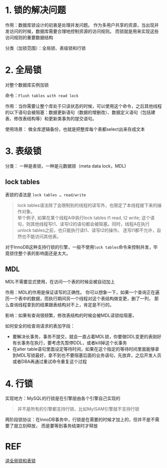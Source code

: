 # 1. 锁的解决问题
作用：数据库锁设计的初衷是处理并发问题。
作为多用户共享的资源，当出现并发访问的时候，数据库需要合理地控制资源的访问规则。
而锁就是用来实现这些访问规则的重要数据结构

分类（加锁范围）：全局锁、表级锁和行锁

# 2. 全局锁
对整个数据库实例加锁

命令：`Flush tables with read lock`

作用：当你需要让整个库处于只读状态的时候，可以使用这个命令，之后其他线程的以下语句会被阻塞：数据更新语句（数据的增删改）、数据定义语句（包括建表、修改表结构等）和更新类事务的提交语句。

使用场景： 做全库逻辑备份，也就是把整库每个表都select出来存成文本



# 3. 表级锁
分类： 一种是表锁，一种是元数据锁（meta data lock，MDL)

## lock tables
表锁的语法是 `lock tables … read/write`
> lock tables语法除了会限制别的线程的读写外，也限定了本线程接下来的操作对象。
> <br>举个例子, 如果在某个线程A中执行lock tables t1 read, t2 write; 这个语句，则其他线程写t1、读写t2的语句都会被阻塞。同时，线程A在执行unlock tables之前，也只能执行读t1、读写t2的操作。
> 连写t1都不允许，自然也不能访问其他表。

对于InnoDB这种支持行锁的引擎，一般不使用`lock tables`命令来控制并发，毕竟锁住整个表的影响面还是太大。

## MDL
MDL不需要显式使用，在访问一个表的时候会被自动加上

作用：MDL的作用是保证读写的正确性。
你可以想象一下，如果一个查询正在遍历一个表中的数据，而执行期间另一个线程对这个表结构做变更，删了一列，
那么查询线程拿到的结果跟表结构对不上，肯定是不行的。

影响：如果有查询很频繁，修改表结构的时候会被MDL读锁给阻塞，

如何安全的给查询请求的表加字段：
* 要解决长事务，事务不提交，就会一直占着MDL锁，你要做DDL变更的表刚好有长事务在执行，要考虑先暂停DDL，或者kill掉这个长事务
* 在alter table语句里面设定等待时间，如果在这个指定的等待时间里面能够拿到MDL写锁最好，拿不到也不要阻塞后面的业务语句，先放弃，之后开发人员或者DBA再通过重试命令重复这个过程


# 4. 行锁
实现地方：MySQL的行锁是在引擎层由各个引擎自己实现的
> 并不是所有的引擎都支持行锁，比如MyISAM引擎就不支持行锁

两阶段锁协议：在InnoDB事务中，行锁是在需要的时候才加上的，但并不是不需要了就立刻释放，
而是要等到事务结束时才释放


# REF
[讲全局锁和表锁](https://funnylog.gitee.io/mysql45/06%E8%AE%B2%E5%85%A8%E5%B1%80%E9%94%81%E5%92%8C%E8%A1%A8%E9%94%81%EF%BC%9A%E7%BB%99%E8%A1%A8%E5%8A%A0%E4%B8%AA%E5%AD%97%E6%AE%B5%E6%80%8E%E4%B9%88%E6%9C%89%E8%BF%99%E4%B9%88%E5%A4%9A%E9%98%BB%E7%A2%8D.html)
